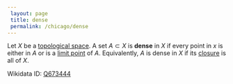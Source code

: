 ```yaml
---
 layout: page
 title: dense
 permalink: /chicago/dense
---
```

Let $X$ be a [topological space](https://defsmath.github.io/DefsMath/topological_space). A set $A \subset X$ is **dense** in $X$ if every point in $x$ is either in $A$ or is a [limit point](https://defsmath.github.io/DefsMath/limit_point) of $A$. Equivalently, $A$ is dense in $X$ if its [closure](https://defsmath.github.io/DefsMath/closure) is all of $X$. 

Wikidata ID: [Q673444](https://www.wikidata.org/wiki/Q673444)
